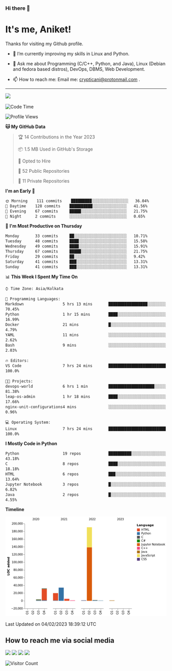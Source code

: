 ### Hi there 👋

   # It's me, Aniket!
   Thanks for visiting my Github profile.

<!--
**crypticani/crypticani** is a ✨ _special_ ✨ repository because its `README.md` (this file) appears on your GitHub profile. -->

- 🌱 I’m currently improving my skills in Linux and Python.

- 💬 Ask me about Programming (C/C++, Python, and Java), Linux (Debian and fedora based distros), DevOps, DBMS, Web Development.

- 📫 How to reach me: Email me: crypticani@protonmail.com .

---

<a href="#"><img src="https://github-readme-stats.vercel.app/api?username=crypticani&show_icons=true&hide_border=false&layout=default&theme=dracula&count_private=true"></a>

<!--START_SECTION:waka-->
![Code Time](http://img.shields.io/badge/Code%20Time-399%20hrs%2027%20mins-blue)

![Profile Views](http://img.shields.io/badge/Profile%20Views-33-blue)

**🐱 My GitHub Data** 

> 🏆 14 Contributions in the Year 2023
 > 
> 📦 1.5 MB Used in GitHub's Storage 
 > 
> 💼 Opted to Hire
 > 
> 📜 52 Public Repositories 
 > 
> 🔑 11 Private Repositories  
 > 
**I'm an Early 🐤** 

```text
🌞 Morning    111 commits    █████████░░░░░░░░░░░░░░░░   36.04% 
🌆 Daytime    128 commits    ██████████░░░░░░░░░░░░░░░   41.56% 
🌃 Evening    67 commits     █████░░░░░░░░░░░░░░░░░░░░   21.75% 
🌙 Night      2 commits      ░░░░░░░░░░░░░░░░░░░░░░░░░   0.65%

```
📅 **I'm Most Productive on Thursday** 

```text
Monday       33 commits     ██░░░░░░░░░░░░░░░░░░░░░░░   10.71% 
Tuesday      48 commits     ████░░░░░░░░░░░░░░░░░░░░░   15.58% 
Wednesday    49 commits     ████░░░░░░░░░░░░░░░░░░░░░   15.91% 
Thursday     67 commits     █████░░░░░░░░░░░░░░░░░░░░   21.75% 
Friday       29 commits     ██░░░░░░░░░░░░░░░░░░░░░░░   9.42% 
Saturday     41 commits     ███░░░░░░░░░░░░░░░░░░░░░░   13.31% 
Sunday       41 commits     ███░░░░░░░░░░░░░░░░░░░░░░   13.31%

```


📊 **This Week I Spent My Time On** 

```text
⌚︎ Time Zone: Asia/Kolkata

💬 Programming Languages: 
Markdown                 5 hrs 13 mins       █████████████████░░░░░░░░   70.45% 
Python                   1 hr 15 mins        ████░░░░░░░░░░░░░░░░░░░░░   16.99% 
Docker                   21 mins             █░░░░░░░░░░░░░░░░░░░░░░░░   4.79% 
YAML                     11 mins             ░░░░░░░░░░░░░░░░░░░░░░░░░   2.62% 
Bash                     9 mins              ░░░░░░░░░░░░░░░░░░░░░░░░░   2.03%

🔥 Editors: 
VS Code                  7 hrs 24 mins       █████████████████████████   100.0%

🐱‍💻 Projects: 
devops-world             6 hrs 1 min         ████████████████████░░░░░   81.38% 
leap-os-admin            1 hr 18 mins        ████░░░░░░░░░░░░░░░░░░░░░   17.66% 
nginx-unit-configurations4 mins              ░░░░░░░░░░░░░░░░░░░░░░░░░   0.96%

💻 Operating System: 
Linux                    7 hrs 24 mins       █████████████████████████   100.0%

```

**I Mostly Code in Python** 

```text
Python                   19 repos            ██████████░░░░░░░░░░░░░░░   43.18% 
C                        8 repos             ████░░░░░░░░░░░░░░░░░░░░░   18.18% 
HTML                     6 repos             ███░░░░░░░░░░░░░░░░░░░░░░   13.64% 
Jupyter Notebook         3 repos             █░░░░░░░░░░░░░░░░░░░░░░░░   6.82% 
Java                     2 repos             █░░░░░░░░░░░░░░░░░░░░░░░░   4.55%

```


**Timeline**

![Chart not found](https://raw.githubusercontent.com/crypticani/crypticani/master/charts/bar_graph.png) 


 Last Updated on 04/02/2023 18:39:12 UTC
<!--END_SECTION:waka-->

## How to reach me via social media
<p>
<a href="https://www.linkedin.com/in/crypticani/"><img src="https://img.shields.io/badge/-LinkedIn-blue?&style=for-the-badge&logo=linkedin&logoColor=white" height=30></a> 
<a href="https://twitter.com/crypticani"><img src="https://img.shields.io/badge/twitter-%231DA1F2.svg?&style=for-the-badge&logo=twitter&logoColor=white" height=30></a> 
<a href="https://www.quora.com/profile/Cryptic-Ani"><img src="https://img.shields.io/badge/-Quora-critical?&style=for-the-badge&logo=quora&logoColor=white" height=30></a>   
<a href="https://t.me/crypticani"><img src="https://img.shields.io/badge/-Telegram-informational?&style=for-the-badge&logo=telegram&logoColor=white" height=30></a> 

</p>

![Visitor Count](https://profile-counter.glitch.me/{crypticani}/count.svg)
